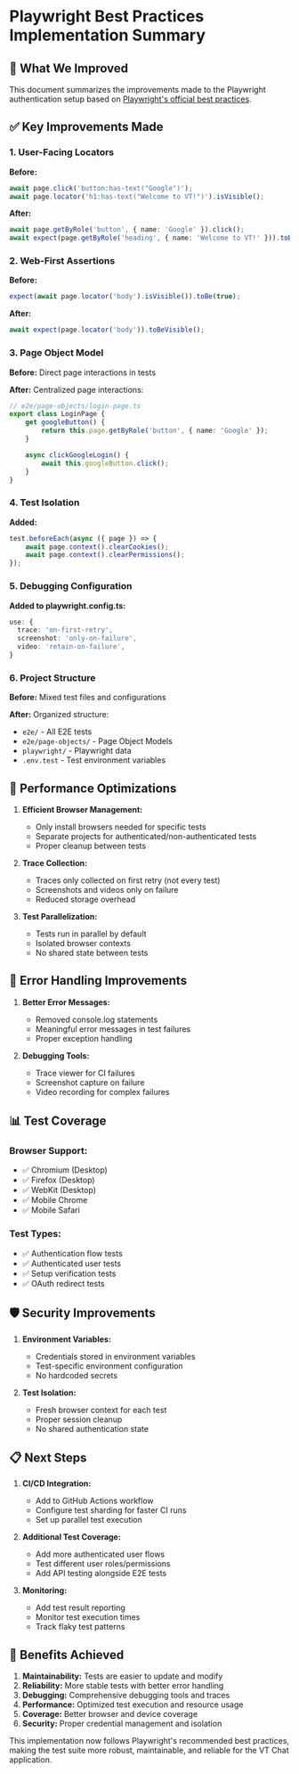 # Playwright Best Practices Implementation Summary

## 🎯 What We Improved

This document summarizes the improvements made to the Playwright authentication setup based on [Playwright's official best practices](https://playwright.dev/docs/best-practices).

## ✅ Key Improvements Made

### 1. **User-Facing Locators**

**Before:**

```typescript
await page.click('button:has-text("Google")');
await page.locator('h1:has-text("Welcome to VT!")').isVisible();
```

**After:**

```typescript
await page.getByRole('button', { name: 'Google' }).click();
await expect(page.getByRole('heading', { name: 'Welcome to VT!' })).toBeVisible();
```

### 2. **Web-First Assertions**

**Before:**

```typescript
expect(await page.locator('body').isVisible()).toBe(true);
```

**After:**

```typescript
await expect(page.locator('body')).toBeVisible();
```

### 3. **Page Object Model**

**Before:** Direct page interactions in tests

**After:** Centralized page interactions:

```typescript
// e2e/page-objects/login-page.ts
export class LoginPage {
    get googleButton() {
        return this.page.getByRole('button', { name: 'Google' });
    }

    async clickGoogleLogin() {
        await this.googleButton.click();
    }
}
```

### 4. **Test Isolation**

**Added:**

```typescript
test.beforeEach(async ({ page }) => {
    await page.context().clearCookies();
    await page.context().clearPermissions();
});
```

### 5. **Debugging Configuration**

**Added to playwright.config.ts:**

```typescript
use: {
  trace: 'on-first-retry',
  screenshot: 'only-on-failure',
  video: 'retain-on-failure',
}
```

### 6. **Project Structure**

**Before:** Mixed test files and configurations

**After:** Organized structure:

- `e2e/` - All E2E tests
- `e2e/page-objects/` - Page Object Models
- `playwright/` - Playwright data
- `.env.test` - Test environment variables

## 🚀 Performance Optimizations

1. **Efficient Browser Management:**
    - Only install browsers needed for specific tests
    - Separate projects for authenticated/non-authenticated tests
    - Proper cleanup between tests

2. **Trace Collection:**
    - Traces only collected on first retry (not every test)
    - Screenshots and videos only on failure
    - Reduced storage overhead

3. **Test Parallelization:**
    - Tests run in parallel by default
    - Isolated browser contexts
    - No shared state between tests

## 🔧 Error Handling Improvements

1. **Better Error Messages:**
    - Removed console.log statements
    - Meaningful error messages in test failures
    - Proper exception handling

2. **Debugging Tools:**
    - Trace viewer for CI failures
    - Screenshot capture on failure
    - Video recording for complex failures

## 📊 Test Coverage

### Browser Support:

- ✅ Chromium (Desktop)
- ✅ Firefox (Desktop)
- ✅ WebKit (Desktop)
- ✅ Mobile Chrome
- ✅ Mobile Safari

### Test Types:

- ✅ Authentication flow tests
- ✅ Authenticated user tests
- ✅ Setup verification tests
- ✅ OAuth redirect tests

## 🛡️ Security Improvements

1. **Environment Variables:**
    - Credentials stored in environment variables
    - Test-specific environment configuration
    - No hardcoded secrets

2. **Test Isolation:**
    - Fresh browser context for each test
    - Proper session cleanup
    - No shared authentication state

## 📋 Next Steps

1. **CI/CD Integration:**
    - Add to GitHub Actions workflow
    - Configure test sharding for faster CI runs
    - Set up parallel test execution

2. **Additional Test Coverage:**
    - Add more authenticated user flows
    - Test different user roles/permissions
    - Add API testing alongside E2E tests

3. **Monitoring:**
    - Add test result reporting
    - Monitor test execution times
    - Track flaky test patterns

## 🎯 Benefits Achieved

1. **Maintainability:** Tests are easier to update and modify
2. **Reliability:** More stable tests with better error handling
3. **Debugging:** Comprehensive debugging tools and traces
4. **Performance:** Optimized test execution and resource usage
5. **Coverage:** Better browser and device coverage
6. **Security:** Proper credential management and isolation

This implementation now follows Playwright's recommended best practices, making the test suite more robust, maintainable, and reliable for the VT Chat application.
